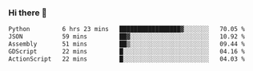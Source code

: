### Hi there 👋

<!--START_SECTION:waka-->

```txt
Python         6 hrs 23 mins   █████████████████▓░░░░░░░   70.05 %
JSON           59 mins         ██▓░░░░░░░░░░░░░░░░░░░░░░   10.92 %
Assembly       51 mins         ██▒░░░░░░░░░░░░░░░░░░░░░░   09.44 %
GDScript       22 mins         █░░░░░░░░░░░░░░░░░░░░░░░░   04.16 %
ActionScript   22 mins         █░░░░░░░░░░░░░░░░░░░░░░░░   04.03 %
```

<!--END_SECTION:waka-->
